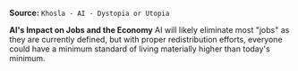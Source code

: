 **Source:** `Khosla - AI - Dystopia or Utopia`

**AI's Impact on Jobs and the Economy**
AI will likely eliminate most "jobs" as they are currently defined, but with proper redistribution efforts, everyone could have a minimum standard of living materially higher than today's minimum.
